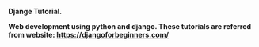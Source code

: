 <b>Djange Tutorial.

Web development using python and django. 
These tutorials are referred from website: https://djangoforbeginners.com/

